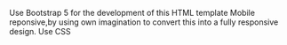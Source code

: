 Use Bootstrap 5 for the development of this HTML template
Mobile reponsive,by using own imagination to convert this into a fully responsive design.
Use CSS
